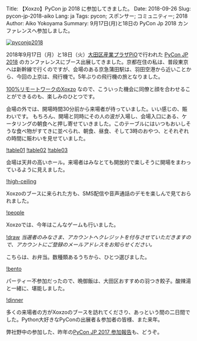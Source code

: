 Title: 【Xoxzo】PyCon jp 2018 に参加してきました。
Date: 2018-09-26
Slug: pycon-jp-2018-aiko
Lang: ja
Tags: pycon; スポンサー; コミュニティー; 2018
Author: Aiko Yokoyama
Summary: 9月17日(月)と18日の PyCon Jp 2018 カンファレンスへ参加しました。


[![pyconjp2018](/images/pyconjp2018.png)](https://pycon.jp/2018/)

2018年9月17日（月）と18日（火）[大田区産業プラザPiO](https://www.pio-ota.net/)で行われた [PyCon JP 2018](https://pycon.jp/2018/) のカンファレンスにブース出展してきました。京都在住の私は、普段東京へは新幹線で行くのですが、会場のある京急蒲田駅は、羽田空港から近いことから、今回の上京は、飛行機で。5年ぶりの飛行機の旅となりました。

[100%リモートワークのXoxzo](https://info.xoxzo.com/ja/aboutus/) なので、こういった機会に同僚と顔を合わせることができるのも、楽しみのひとつです。

会場の外では、開場時間30分前から来場者が待っていました。いい感じの、賑わいです。
もちろん、開場と同時にその人の波が入場し、会場入口にある、ケータリングの朝食へと押し寄せていきました。このテーブルにはいつもおいしそうな食べ物がすてきに並べられ、朝食、昼食、そして3時のおやつ、とそれぞれの時間に賑わいを見せていました。

[!table01](/images/pyconjp2018/table_01.jpg)
[!table02](/images/pyconjp2018/table_02.jpg)
[!table03](/images/pyconjp2018/table_03.jpg)

会場は天井の高いホール。来場者はみなとても開放的で楽しそうに開場をまわっているように見えました。

[!high-ceiling](/images/pyconjp2018/high-ceiling.jpg)

Xoxzoのブースに来られた方も、SMS配信や音声通話のデモを楽しんで見ておられました。

[!people](/images/pyconjp2018/pycon_people.jpg)

Xoxzoでは、今年はこんなゲームも行いました。

[!draw](/images/pyconjp2018/draw.jpg)
_当選者のみなさま、アカウントへクレジットを付与させていただきますので、アカウントにご登録のメールアドレスをお知らせください。_

こちらは、お弁当。数種類あるうちから、ひとつ選びました。

[!bento](/images/pyconjp2018/bento.jpg)

パーティー不参加だったので、晩御飯は、大田区おすすめの羽つき餃子。酸辣湯と一緒に、堪能しました。

[!dinner](/images/pyconjp2018/dinner.jpg)

多くの来場者の方がXoxzoのブースを訪れてくださり、あっという間の二日間でした。Python大好きなPyConの出展者＆参加者の皆様、また来年。

弊社野中の参加した、昨年の[PyCon JP 2017 参加報告](https://blog.xoxzo.com/ja/2017/10/12/pycon-jp-2017/)も、どうぞ。
